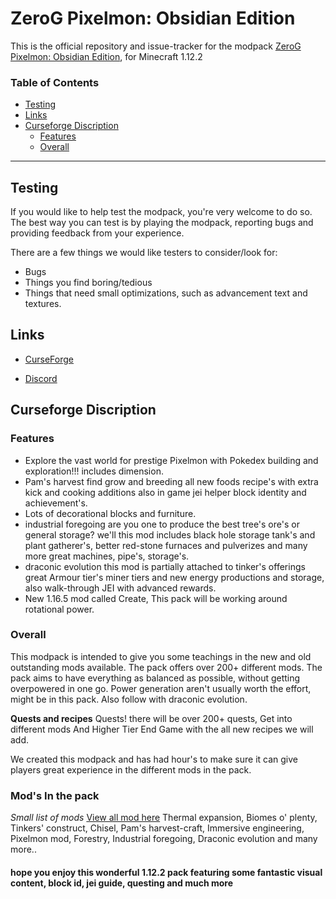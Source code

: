 # ZeroG Pixelmon: Obsidian Edition

This is the official repository and issue-tracker for the modpack [ZeroG Pixelmon: Obsidian Edition](https://www.curseforge.com/minecraft/modpacks/zerog-pixlemon-obsidian-edition), for Minecraft 1.12.2

### Table of Contents

-   [Testing](#testing)
-   [Links](#links)
-   [Curseforge Discription](#Curseforge-Discription)
    - [Features](#Features)
    - [Overall](#Overall)

<hr></hr>

## Testing

If you would like to help test the modpack, you're very welcome to do so.
The best way you can test is by playing the modpack, reporting bugs and providing feedback from your experience.

There are a few things we would like testers to consider/look for:

-   Bugs
-   Things you find boring/tedious
-   Things that need small optimizations, such as advancement text and textures.

## Links

-   [CurseForge](https://www.curseforge.com/minecraft/modpacks/zerog-pixlemon-obsidian-edition)

-   [Discord](https://discord.gg/aaXAX9z)


## Curseforge Discription


### Features
 
- Explore the vast world for prestige Pixelmon with Pokedex building and exploration!!! includes dimension.
- Pam's harvest find grow and breeding all new foods recipe's with extra kick and cooking additions also in game jei helper block identity and achievement's.
- Lots of decorational blocks and furniture.
- industrial foregoing are you one to produce the best tree's ore's or general storage? we'll this mod includes black hole storage tank's and plant gatherer's, better red-stone furnaces and pulverizes and many more great machines, pipe's, storage's.
- draconic evolution this mod is partially attached to tinker's offerings great Armour tier's miner tiers and new energy productions and storage, also walk-through JEI with advanced rewards.
- New 1.16.5 mod called Create, This pack will be working around rotational power.
 
### Overall
 
This modpack is intended to give you some teachings in the new and old outstanding mods available.
The pack offers over 200+ different mods.
The pack aims to have everything as balanced as possible, without getting overpowered in one go.
Power generation aren't usually worth the effort, might be in this pack. Also follow with draconic evolution.

**Quests and recipes**
Quests! there will be over 200+ quests, Get into different mods And Higher Tier End Game with the all new recipes we will add.

We created this modpack and has had hour's to make sure it can give players great experience in the different mods in the pack.

### Mod's In the pack
*Small list of mods* [View all mod here](https://github.com/ZeroG-Network/ZeroG-Pixelmon-Obsidian-Edition/tree/main/Changelogs/Changelogs-Modlist)
Thermal expansion,
Biomes o' plenty,
Tinkers' construct,
Chisel,
Pam's harvest-craft,
Immersive engineering,
Pixelmon mod,
Forestry,
Industrial foregoing,
Draconic evolution and many more..


#### hope you enjoy this wonderful 1.12.2 pack featuring some fantastic visual content, block id, jei guide, questing and much more
